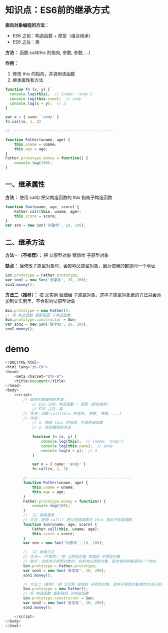 # 知识点：ES6前的继承方式

**面向对象编程的方法：**
- ES6 之前：构造函数 + 原型（组合继承）
- ES6 之后：类

**方法：** 函数.call(this 的指向, 参数, 参数, ...)

**作用：**
1. 修改 this 的指向，并调用该函数
2. 继承属性和方法

```js
function fn (x, y) {
  console.log(this);  // {name: 'andy'}
  console.log(this.name);  // andy
  console.log(x + y);  // 3
}

var o = { name: 'andy' }
fn.call(o, 1, 2)

// ----------------------------------------------

function Father(uname, age) {
    this.uname = uname;
    this.age = age;
}
Father.prototype.money = function() {
    console.log(100);
}
```

## 一、继承属性

**方法：** 使用 call() 把父构造函数的 this 指向子构造函数

```js
function Son(uname, age, score) {
    Father.call(this, uname, age);
    this.score = score;
}
var son = new Son('刘德华', 18, 100);
```

## 二、继承方法

**方法一（不推荐）：** 把 父原型对象 赋值给 子原型对象

**缺点：** 当修改子原型对象时，会影响父原型对象，因为使用的都是同一个地址

```js
Son.prototype = Father.prototype;
var son1 = new Son('张学友', 20, 200);
son1.money();
```

**方法二（推荐）：** 把 父实例 赋值给 子原型对象，这样子原型对象里的方法只会添加到父实例里，不会影响父原型对象

```js
Son.prototype = new Father();
// 将 构造函数 重新指回 子构造函数
Son.prototype.constructor = Son;
var son2 = new Son('张学友', 20, 200);
son2.money();
```

# demo
```js
<!DOCTYPE html>
<html lang="zh-CN">
<head>
    <meta charset="UTF-8">
    <title>Document</title>
</head>
<body>
    <script>
        // 面向对象编程的方法：
            // ES6 之前：构造函数 + 原型（组合继承）
            // ES6 之后：类
        // 方法：函数.call(this 的指向, 参数, 参数, ...)
        // 作用：
            // 1、修改 this 的指向，并调用该函数
            // 2、继承属性和方法
        
            function fn (x, y) {
                console.log(this);  // {name: 'andy'}
                console.log(this.name);  // andy
                console.log(x + y);  // 3
            }

            var o = { name: 'andy' }
            fn.call(o, 1, 2)

        // ----------------------------------------------
        function Father(uname, age) {
            this.uname = uname;
            this.age = age;
        }
        Father.prototype.money = function() {
            console.log(100);
        }
        // （1）继承属性
        // 方法：使用 call() 把父构造函数的 this 指向子构造函数
        function Son(uname, age, score) {
            Father.call(this, uname, age);
            this.score = score;
        }
        var son = new Son('刘德华', 18, 100);

        // （2）继承方法
        // 方法一（不推荐）：把 父原型对象 赋值给 子原型对象
        // 缺点：当修改子原型对象时，会影响父原型对象，因为使用的都是同一个地址
        Son.prototype = Father.prototype;
        var son1 = new Son('张学友', 20, 200);
        son1.money();

        // 方法二（推荐）：把 父实例 赋值给 子原型对象，这样子原型对象里的方法只会添加到父实例里，不会影响父原型对象
        Son.prototype = new Father();
        // 将 构造函数 重新指回 子构造函数
        Son.prototype.constructor = Son;
        var son2 = new Son('张学友', 20, 200);
        son2.money();

    </script>
</body>
</html>
```